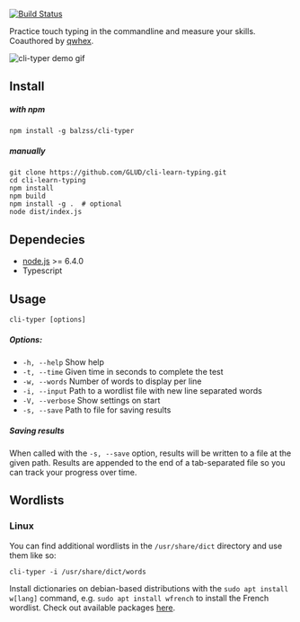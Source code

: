 [![Build Status](https://travis-ci.org/balzss/cli-typer.svg?branch=master)](https://travis-ci.org/balzss/cli-typer)

Practice touch typing in the commandline and measure your skills.
Coauthored by [qwhex](https://github.com/qwhex).

![cli-typer demo gif](https://raw.githubusercontent.com/balzss/cli-typer/master/demo.gif)

## Install

##### with npm
```
npm install -g balzss/cli-typer
```

##### manually
```
git clone https://github.com/GLUD/cli-learn-typing.git
cd cli-learn-typing
npm install
npm build
npm install -g .  # optional
node dist/index.js
```

## Dependecies

- [node.js](https://github.com/nodejs/node) >= 6.4.0
- Typescript

## Usage
```
cli-typer [options]
```

##### Options:
- `-h, --help` Show help
- `-t, --time` Given time in seconds to complete the test
- `-w, --words` Number of words to display per line
- `-i, --input` Path to a wordlist file with new line separated words
- `-V, --verbose` Show settings on start
- `-s, --save` Path to file for saving results

##### Saving results

When called with the `-s, --save` option, results will be written to a file at the given path. Results are appended to the end of a tab-separated file so you can track your progress over time.

## Wordlists

### Linux
You can find additional wordlists in the `/usr/share/dict` directory and use them like so:
```
cli-typer -i /usr/share/dict/words
```

Install dictionaries on debian-based distributions with the `sudo apt install w[lang]` command, e.g. `sudo apt install wfrench` to install the French wordlist. Check out available packages [here](https://packages.debian.org/sid/wordlist).
